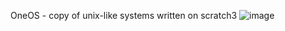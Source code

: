 OneOS - copy of unix-like systems written on scratch3
![image](https://github.com/user-attachments/assets/19ecaa3f-8d6e-4fa8-8557-cac119009fdd)

